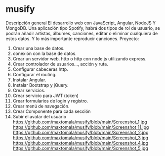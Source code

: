 # musify

Descripción general
El desarrollo web con JavaScript, Angular, NodeJS Y MongoDB. Una aplicación tipo Spotify, habrá dos tipos de rol de usuario, se podrán añadir artistas, álbumes, canciones, editar o eliminar cualquiera de estos datos. 
Y lo más importante reproducir canciones.
Proyecto:
1.	Crear una base de datos.
2.	conexión con la base de datos.
3.	Crear un servidor web. http
o	http con node.js utilizando express.
4.	Crear controlador de usuarios…, acción y ruta.
5.	Configurar cabeceras http.
6.	Configurar el routing.
7.	Instalar Angular.
8.	Instalar Bootstrap y jQuery.
9.	Crear servicios.
10.	Crear servicio para JWT (token)
11.	Crear formularios de login y registro.
12.	Crear menú de navegación.
13.	Crear Componente para cada sección 
14.	Subir el avatar del usuario
https://github.com/maxtomala/musify/blob/main/Screenshot_1.jpg
https://github.com/maxtomala/musify/blob/main/Screenshot_11.jpg
https://github.com/maxtomala/musify/blob/main/Screenshot_2.jpg
https://github.com/maxtomala/musify/blob/main/Screenshot_3.jpg
https://github.com/maxtomala/musify/blob/main/Screenshot_4.jpg
https://github.com/maxtomala/musify/blob/main/Screenshot_5.jpg
